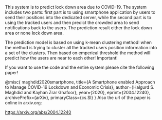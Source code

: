 This system is to predict lock down area due to COVID-19. The system includes two parts: first part is to using smartphone application by users to send their positions into the dedicated server, while the second part is to using the tracked users and then predict the crowded area to send notifications back to the users. The prediction result either the lock down area or none lock down area.


The prediction model is based on using k-mean clustering method! when the method is trying to cluster all the tracked users position information into a set of the clusters. Then based on emperical threshold the method will predict how the users are near to each other!
Important! 

If you want to use the code and the entire system please cite the following paper!

@misc{
maghdid2020smartphone, 
title={A Smartphone enabled Approach to Manage COVID-19 Lockdown and Economic Crisis}, 
author={Halgurd S. Maghdid and Kayhan Zrar Ghafoor}, 
year={2020}, 
eprint={2004.12240}, 
archivePrefix={arXiv}, 
primaryClass={cs.SI} 
}
Also the url of the paper is online in arxiv.org:

 https://arxiv.org/abs/2004.12240

